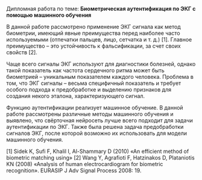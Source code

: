 Дипломная работа по теме: __Биометрическая аутентификация по ЭКГ с помощью машинного обучения__

В данной работе рассмотрено применение ЭКГ сигнала как метод биометрии, имеющий явные преимущества перед наиболее часто используемыми (отпечатки пальцев, лицо, сетчатка и т. д.) [1]. Главное преимущество – это устойчивость к фальсификации, за счет своих свойств [2]. 

Чаще всего сигналы ЭКГ используют для диагностики болезней, однако такой показатель как частота сердечного ритма может быть биометрией – уникальным показателем каждого человека. Проблема в том, что ЭКГ сигналы – весьма специфичный показатель и требует особого подхода к предобработке и выделению признаков для создания некого эталона, характеризующего сигнал.

Функцию аутентификации реализует машинное обучение. В данной работе рассмотрены различные методы машинного обучения и выявлено, что свёрточная нейросеть лучше всего подходит для задачи аутентификации по ЭКГ. Также была решена задача предобработки сигналов ЭКГ, после которой возможно их использовать для модели машинного обучения.

[1] Sidek K, Sufi F, Khalil I, Al-Shammary D (2010) «An efficient method of biometric matching using»
[2] Wang Y, Agrafioti F, Hatzinakos D, Plataniotis KN (2008) «Analysis of human electrocardiogram for biometric recognition». EURASIP J Adv Signal Process 2008: 19.
